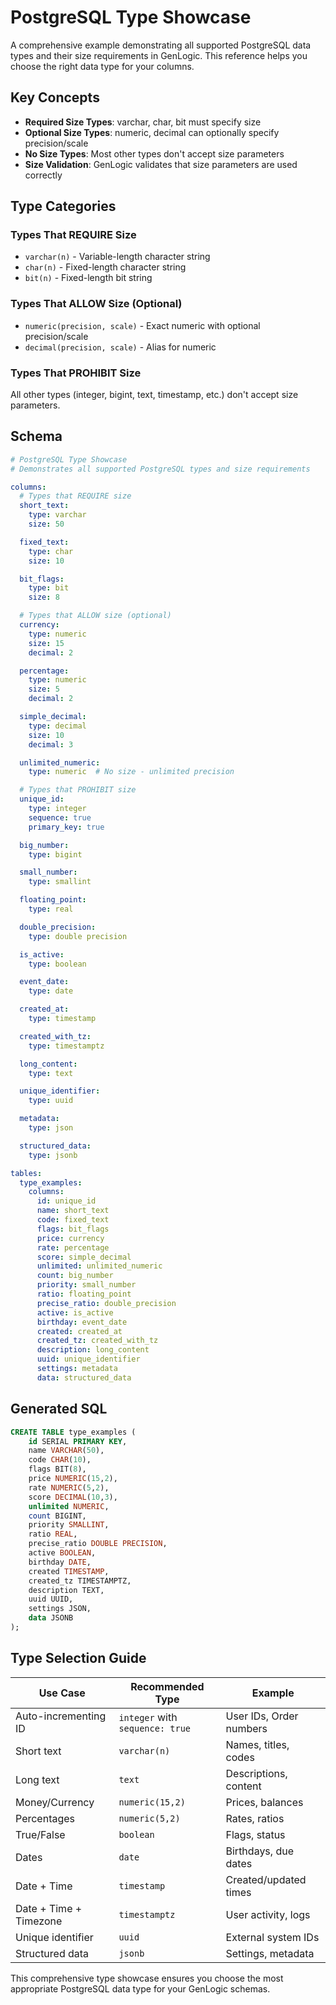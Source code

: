 # PostgreSQL Type Showcase

A comprehensive example demonstrating all supported PostgreSQL data types and their size requirements in GenLogic. This reference helps you choose the right data type for your columns.

## Key Concepts

- **Required Size Types**: varchar, char, bit must specify size
- **Optional Size Types**: numeric, decimal can optionally specify precision/scale
- **No Size Types**: Most other types don't accept size parameters
- **Size Validation**: GenLogic validates that size parameters are used correctly

## Type Categories

### Types That REQUIRE Size
- `varchar(n)` - Variable-length character string
- `char(n)` - Fixed-length character string
- `bit(n)` - Fixed-length bit string

### Types That ALLOW Size (Optional)
- `numeric(precision, scale)` - Exact numeric with optional precision/scale
- `decimal(precision, scale)` - Alias for numeric

### Types That PROHIBIT Size
All other types (integer, bigint, text, timestamp, etc.) don't accept size parameters.

## Schema

```yaml
# PostgreSQL Type Showcase
# Demonstrates all supported PostgreSQL types and size requirements

columns:
  # Types that REQUIRE size
  short_text:
    type: varchar
    size: 50

  fixed_text:
    type: char
    size: 10

  bit_flags:
    type: bit
    size: 8

  # Types that ALLOW size (optional)
  currency:
    type: numeric
    size: 15
    decimal: 2

  percentage:
    type: numeric
    size: 5
    decimal: 2

  simple_decimal:
    type: decimal
    size: 10
    decimal: 3

  unlimited_numeric:
    type: numeric  # No size - unlimited precision

  # Types that PROHIBIT size
  unique_id:
    type: integer
    sequence: true
    primary_key: true

  big_number:
    type: bigint

  small_number:
    type: smallint

  floating_point:
    type: real

  double_precision:
    type: double precision

  is_active:
    type: boolean

  event_date:
    type: date

  created_at:
    type: timestamp

  created_with_tz:
    type: timestamptz

  long_content:
    type: text

  unique_identifier:
    type: uuid

  metadata:
    type: json

  structured_data:
    type: jsonb

tables:
  type_examples:
    columns:
      id: unique_id
      name: short_text
      code: fixed_text
      flags: bit_flags
      price: currency
      rate: percentage
      score: simple_decimal
      unlimited: unlimited_numeric
      count: big_number
      priority: small_number
      ratio: floating_point
      precise_ratio: double_precision
      active: is_active
      birthday: event_date
      created: created_at
      created_tz: created_with_tz
      description: long_content
      uuid: unique_identifier
      settings: metadata
      data: structured_data
```

## Generated SQL

```sql
CREATE TABLE type_examples (
    id SERIAL PRIMARY KEY,
    name VARCHAR(50),
    code CHAR(10),
    flags BIT(8),
    price NUMERIC(15,2),
    rate NUMERIC(5,2),
    score DECIMAL(10,3),
    unlimited NUMERIC,
    count BIGINT,
    priority SMALLINT,
    ratio REAL,
    precise_ratio DOUBLE PRECISION,
    active BOOLEAN,
    birthday DATE,
    created TIMESTAMP,
    created_tz TIMESTAMPTZ,
    description TEXT,
    uuid UUID,
    settings JSON,
    data JSONB
);
```

## Type Selection Guide

| Use Case | Recommended Type | Example |
|----------|------------------|---------|
| Auto-incrementing ID | `integer` with `sequence: true` | User IDs, Order numbers |
| Short text | `varchar(n)` | Names, titles, codes |
| Long text | `text` | Descriptions, content |
| Money/Currency | `numeric(15,2)` | Prices, balances |
| Percentages | `numeric(5,2)` | Rates, ratios |
| True/False | `boolean` | Flags, status |
| Dates | `date` | Birthdays, due dates |
| Date + Time | `timestamp` | Created/updated times |
| Date + Time + Timezone | `timestamptz` | User activity, logs |
| Unique identifier | `uuid` | External system IDs |
| Structured data | `jsonb` | Settings, metadata |

This comprehensive type showcase ensures you choose the most appropriate PostgreSQL data type for your GenLogic schemas.
